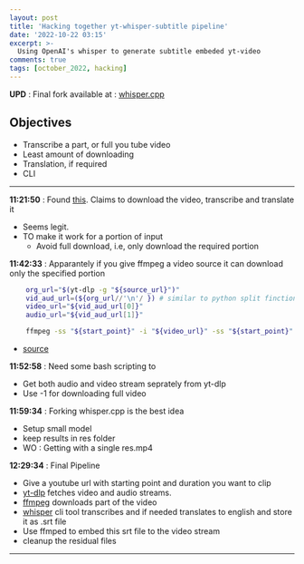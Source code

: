 ```yaml
---
layout: post
title: 'Hacking together yt-whisper-subtitle pipeline'
date: '2022-10-22 03:15'
excerpt: >-
  Using OpenAI's whisper to generate subtitle embeded yt-video
comments: true
tags: [october_2022, hacking]
---
```


**UPD** : Final fork available at : [whisper.cpp](https://github.com/ChanBong/whisper.cpp)

## Objectives 

- Transcribe a part, or full you tube video 
- Least amount of downloading 
- Translation, if required 
- CLI

-----

**11:21:50** : Found [this](https://gist.github.com/DaniruKun/96f763ec1a037cc92fe1a059b643b818). Claims to download the video, transcribe and translate it
- Seems legit.
- TO make it work for a portion of input
    - Avoid full download, i.e, only download the required portion


**11:42:33** : Apparantely if you give ffmpeg a video source it can download only the specified portion

```bash
    org_url="$(yt-dlp -g "${source_url}")"
    vid_aud_url=(${org_url//'\n'/ }) # similar to python split finctionality to separate on delimeter \n
    video_url="${vid_aud_url[0]}"
    audio_url="${vid_aud_url[1]}"

    ffmpeg -ss "${start_point}" -i "${video_url}" -ss "${start_point}" -i "${audio_url}" -map 0:v -map 1:a -t "${duration}" -c:v libx264 -c:a aac "${temp_dir}/vod.mp4"
```

- [source](https://unix.stackexchange.com/questions/230481/how-to-download-portion-of-video-with-youtube-dl-command)

**11:52:58** : Need some bash scripting to 
- Get both audio and video stream seprately from yt-dlp
- Use -1 for downloading full video


**11:59:34** : Forking whisper.cpp is the best idea 
- Setup small model 
- keep results in res folder 
- WO : Getting with a single res.mp4


**12:29:34** : Final Pipeline
- Give a youtube url with starting point and duration you want to clip 
- [yt-dlp](https://github.com/yt-dlp/yt-dlp) fetches video and audio streams. 
- [ffmpeg](https://ffmpeg.org) downloads part of the video
- [whisper](https://github.com/ggerganov/whisper.cpp) cli tool transcribes and if needed translates to english and store it as .srt file
- Use ffmped to embed this srt file to the video stream
- cleanup the residual files 

-----

